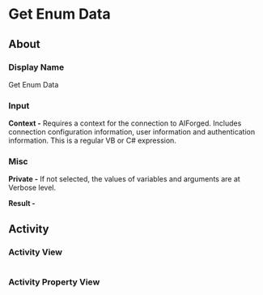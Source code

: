 # Get Enum Data

## About

### Display Name

Get Enum Data

### Input

**Context -** Requires a context for the connection to AIForged. Includes connection configuration information, user information and authentication information. This is a regular VB or C# expression.

### Misc

**Private -** If not selected, the values of variables and arguments are at Verbose level.

**Result -**

## Activity

### Activity View

<figure><img src="../../../.gitbook/assets/image (37) (2).png" alt=""><figcaption></figcaption></figure>

### Activity Property View

<figure><img src="../../../.gitbook/assets/image (31) (4).png" alt=""><figcaption></figcaption></figure>
